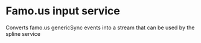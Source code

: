 # Famo.us input service

Converts famo.us genericSync events into
a stream that can be used by the spline service

